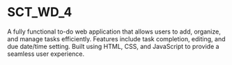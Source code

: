 # SCT_WD_4
A fully functional to-do web application that allows users to add, organize, and manage tasks efficiently. Features include task completion, editing, and due date/time setting. Built using HTML, CSS, and JavaScript to provide a seamless user experience.
